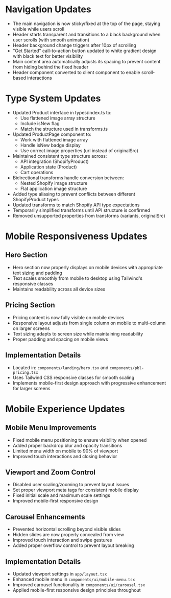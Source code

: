 # Navigation Updates

- The main navigation is now sticky/fixed at the top of the page, staying visible while users scroll
- Header starts transparent and transitions to a black background when user scrolls (with smooth animation)
- Header background change triggers after 10px of scrolling
- "Get Started" call-to-action button updated to white gradient design with black text for better visibility
- Main content area automatically adjusts its spacing to prevent content from hiding behind the fixed header
- Header component converted to client component to enable scroll-based interactions

# Type System Updates

- Updated Product interface in types/index.ts to:
  - Use flattened image array structure
  - Include isNew flag
  - Match the structure used in transforms.ts
- Updated ProductPage component to:
  - Work with flattened image array
  - Handle isNew badge display
  - Use correct image properties (url instead of originalSrc)
- Maintained consistent type structure across:
  - API integration (ShopifyProduct)
  - Application state (Product)
  - Cart operations
- Bidirectional transforms handle conversion between:
  - Nested Shopify image structure
  - Flat application image structure
- Added type aliasing to prevent conflicts between different ShopifyProduct types
- Updated transforms to match Shopify API type expectations
- Temporarily simplified transforms until API structure is confirmed
- Removed unsupported properties from transforms (variants, originalSrc)

# Mobile Responsiveness Updates

## Hero Section
- Hero section now properly displays on mobile devices with appropriate text sizing and padding
- Text scales smoothly from mobile to desktop using Tailwind's responsive classes
- Maintains readability across all device sizes

## Pricing Section
- Pricing content is now fully visible on mobile devices
- Responsive layout adjusts from single column on mobile to multi-column on larger screens
- Text sizing adapts to screen size while maintaining readability
- Proper padding and spacing on mobile views

## Implementation Details
- Located in: `components/landing/hero.tsx` and `components/pbl-pricing.tsx`
- Uses Tailwind CSS responsive classes for smooth scaling
- Implements mobile-first design approach with progressive enhancement for larger screens

# Mobile Experience Updates

## Mobile Menu Improvements
- Fixed mobile menu positioning to ensure visibility when opened
- Added proper backdrop blur and opacity transitions
- Limited menu width on mobile to 90% of viewport
- Improved touch interactions and closing behavior

## Viewport and Zoom Control
- Disabled user scaling/zooming to prevent layout issues
- Set proper viewport meta tags for consistent mobile display
- Fixed initial scale and maximum scale settings
- Improved mobile-first responsive design

## Carousel Enhancements
- Prevented horizontal scrolling beyond visible slides
- Hidden slides are now properly concealed from view
- Improved touch interaction and swipe gestures
- Added proper overflow control to prevent layout breaking

## Implementation Details
- Updated viewport settings in `app/layout.tsx`
- Enhanced mobile menu in `components/ui/mobile-menu.tsx`
- Improved carousel functionality in `components/ui/carousel.tsx`
- Applied mobile-first responsive design principles throughout
